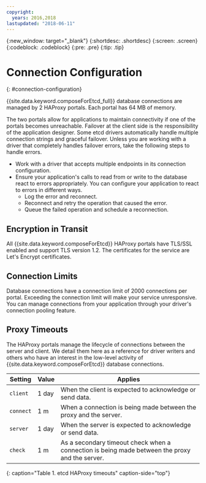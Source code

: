 ```yaml
---
copyright:
  years: 2016,2018
lastupdated: "2018-06-11"
---
```


{:new_window: target="_blank"}
{:shortdesc: .shortdesc}
{:screen: .screen}
{:codeblock: .codeblock}
{:pre: .pre}
{:tip: .tip}

# Connection Configuration
{: #connection-configuration}

{{site.data.keyword.composeForEtcd_full}} database connections are managed by 2 HAProxy portals. Each portal has 64 MB of memory.

The two portals allow for applications to maintain connectivity if one of the portals becomes unreachable. Failover at the client side is the responsibility of the application designer. Some etcd drivers automatically handle multiple connection strings and graceful failover. Unless you are working with a driver that completely handles failover errors, take the following steps to handle errors.

* Work with a driver that accepts multiple endpoints in its connection configuration.
* Ensure your application's calls to read from or write to the database react to errors appropriately. You can configure your application to react to errors in different ways.
  - Log the error and reconnect.
  - Reconnect and retry the operation that caused the error.
  - Queue the failed operation and schedule a reconnection.

## Encryption in Transit

All {{site.data.keyword.composeForEtcd}} HAProxy portals have TLS/SSL enabled and support TLS version 1.2. The certificates for the service are Let's Encrypt certificates.

## Connection Limits

Database connections have a connection limit of 2000 connections per portal. Exceeding the connection limit will make your service unresponsive. You can manage connections from your application through your driver's connection pooling feature.

## Proxy Timeouts

The HAProxy portals manage the lifecycle of connections between the server and client. We detail them here as a reference for driver writers and others who have an interest in the low-level activity of {{site.data.keyword.composeForEtcd}} database connections.

Setting | Value | Applies
----------|-----------|-----------
`client` | 1 day | When the client is expected to acknowledge or send data.
`connect` | 1 m | When a connection is being made between the proxy and the server.
`server` | 1 day | When the server is expected to acknowledge or send data.
`check` | 1 m | As a secondary timeout check when a connection is being made between the proxy and the server.
{: caption="Table 1. etcd HAProxy timeouts" caption-side="top"}
